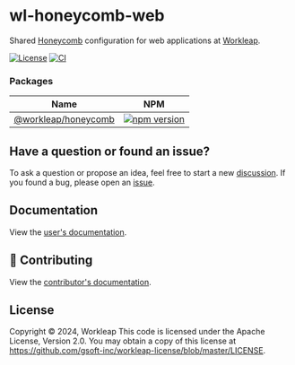 # wl-honeycomb-web

Shared [Honeycomb](https://www.honeycomb.io/) configuration for web applications at [Workleap](https://workleap.com/).

[![License](https://img.shields.io/badge/License-Apache_2.0-blue.svg)](./LICENSE)
[![CI](https://github.com/gsoft-inc/wl-honeycomb-web/actions/workflows/ci.yml/badge.svg)](https://github.com/gsoft-inc/wl-honeycomb-web/actions/workflows/ci.yml)

### Packages

| Name | NPM |
| --- | --- |
| [@workleap/honeycomb](packages/core/README.md) | [![npm version](https://img.shields.io/npm/v/@workleap/honeycomb)](https://www.npmjs.com/package/@workleap/honeycomb) |

## Have a question or found an issue?

To ask a question or propose an idea, feel free to start a new [discussion](https://github.com/gsoft-inc/wl-honeycomb-web/discussions). If you found a bug, please open an [issue](https://github.com/gsoft-inc/wl-honeycomb-web/issues).

## Documentation

View the [user's documentation](https://gsoft-inc.github.io/wl-honeycomb-web).

## 🤝 Contributing

View the [contributor's documentation](./CONTRIBUTING.md).

## License

Copyright © 2024, Workleap This code is licensed under the Apache License, Version 2.0. You may obtain a copy of this license at https://github.com/gsoft-inc/workleap-license/blob/master/LICENSE.
